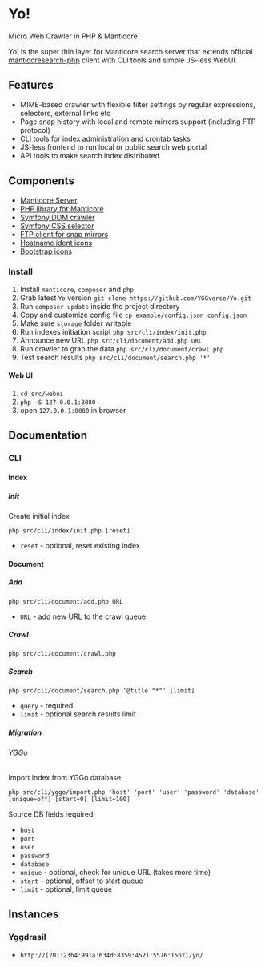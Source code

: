 # Yo!

Micro Web Crawler in PHP & Manticore

Yo! is the super thin layer for Manticore search server that extends official [manticoresearch-php](https://github.com/manticoresoftware/manticoresearch-php) client with CLI tools and simple JS-less WebUI.

## Features

* MIME-based crawler with flexible filter settings by regular expressions, selectors, external links etc
* Page snap history with local and remote mirrors support (including FTP protocol)
* CLI tools for index administration and crontab tasks
* JS-less frontend to run local or public search web portal
* API tools to make search index distributed

## Components

* [Manticore Server](https://github.com/manticoresoftware/manticoresearch)
* [PHP library for Manticore](https://github.com/manticoresoftware/manticoresearch-php)
* [Symfony DOM crawler](https://github.com/symfony/dom-crawler)
* [Symfony CSS selector](https://github.com/symfony/css-selector)
* [FTP client for snap mirrors](https://github.com/YGGverse/ftp-php)
* [Hostname ident icons](https://github.com/dmester/jdenticon-php)
* [Bootstrap icons](https://icons.getbootstrap.com/)

### Install

1. Install `manticore`, `composer` and `php`
2. Grab latest `Yo` version `git clone https://github.com/YGGverse/Yo.git`
3. Run `composer update` inside the project directory
4. Copy and customize config file `cp example/config.json config.json`
5. Make sure `storage` folder writable
6. Run indexes initiation script `php src/cli/index/init.php`
7. Announce new URL `php src/cli/document/add.php URL`
8. Run crawler to grab the data `php src/cli/document/crawl.php`
9. Test search results `php src/cli/document/search.php '*'`

#### Web UI

1. `cd src/webui`
2. `php -S 127.0.0.1:8080`
3. open `127.0.0.1:8080` in browser

## Documentation

### CLI

#### Index

##### Init

Create initial index

```
php src/cli/index/init.php [reset]
```
* `reset` - optional, reset existing index

#### Document

##### Add

```
php src/cli/document/add.php URL
```
* `URL` - add new URL to the crawl queue

##### Crawl

```
php src/cli/document/crawl.php
```

##### Search

```
php src/cli/document/search.php '@title "*"' [limit]
```
* `query` - required
* `limit` - optional search results limit

##### Migration

###### YGGo

Import index from YGGo database

```
php src/cli/yggo/import.php 'host' 'port' 'user' 'password' 'database' [unique=off] [start=0] [limit=100]
```

Source DB fields required:

* `host`
* `port`
* `user`
* `password`
* `database`
* `unique` - optional, check for unique URL (takes more time)
* `start` - optional, offset to start queue
* `limit` - optional, limit queue

## Instances

### Yggdrasil

* `http://[201:23b4:991a:634d:8359:4521:5576:15b7]/yo/`